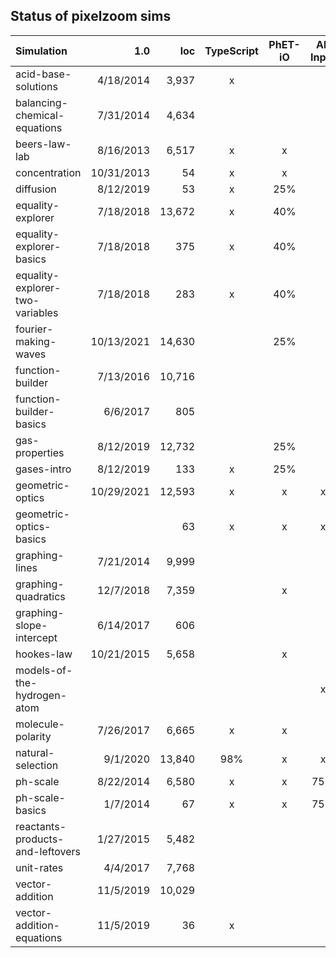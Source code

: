 ## Status of pixelzoom sims 

| Simulation                       |        1.0 |    loc | TypeScript | PhET-iO  | Alt Input  | UI Sound  | Dynamic Locale | Preferences | Color Profile |
|:---------------------------------|-----------:|-------:|:----------:|:--------:|:-----------:|:---------:|:--------------:|:---:|:---:|
| acid-base-solutions              |  4/18/2014 |  3,937 |          x |          |             |           |       x        | | |
| balancing-chemical-equations     |  7/31/2014 |  4,634 |            |          |             |           |       x        | | |
| beers-law-lab                    |  8/16/2013 |  6,517 |          x |    x     |             |           |       x        | x | |
| concentration                    | 10/31/2013 |     54 |          x |    x     |             |           |       x        | x | |
| diffusion                        |  8/12/2019 |     53 |          x |   25%    |             |           |       x        | x | x |
| equality-explorer                |  7/18/2018 | 13,672 |          x |   40%    |             |           |       x        | x | |
| equality-explorer-basics         |  7/18/2018 |    375 |          x |   40%    |             |           |       x        | x | |
| equality-explorer-two-variables  |  7/18/2018 |    283 |          x |   40%    |             |           |       x        | x | |
| fourier-making-waves             | 10/13/2021 | 14,630 |            |   25%    |             |           |      80%       | | x |
| function-builder                 |  7/13/2016 | 10,716 |            |          |             |           |      80%       | | |
| function-builder-basics          |   6/6/2017 |    805 |            |          |             |           |       x        | | |
| gas-properties                   |  8/12/2019 | 12,732 |            |   25%    |             |           |                | x | x |
| gases-intro                      |  8/12/2019 |    133 |          x |   25%    |             |           |       x        | x | x |
| geometric-optics                 | 10/29/2021 | 12,593 |          x |    x     |      x      |     x     |       x        | x | x |
| geometric-optics-basics          |            |     63 |          x |    x     |      x      |     x     |       x        | x | x |
| graphing-lines                   |  7/21/2014 |  9,999 |            |          |             |           |                | | |
| graphing-quadratics              |  12/7/2018 |  7,359 |            |    x     |             |           |                | | |
| graphing-slope-intercept         |  6/14/2017 |    606 |            |          |             |           |       x        | | |
| hookes-law                       | 10/21/2015 |  5,658 |            |    x     |             |           |                | | |
| models-of-the-hydrogen-atom      |            |        |            |          |      x      |     x     |       x        | x | x |
| molecule-polarity                |  7/26/2017 |  6,665 |          x |    x     |             |           |       x        | x | |
| natural-selection                |   9/1/2020 | 13,840 |        98% |    x     |      x      |     x     |       x        | | |
| ph-scale                         |  8/22/2014 |  6,580 |          x |    x     |     75%     |           |       x        | x | |
| ph-scale-basics                  |   1/7/2014 |     67 |          x |    x     |     75%     |           |       x        | x | |
| reactants-products-and-leftovers |  1/27/2015 |  5,482 |            |          |             |           |       x        | | |
| unit-rates                       |   4/4/2017 |  7,768 |            |          |             |           |       5%       | | |
| vector-addition                  |  11/5/2019 | 10,029 |            |          |             |           |                | | |
| vector-addition-equations        |  11/5/2019 |     36 |          x |          |             |           |       x        | | |
